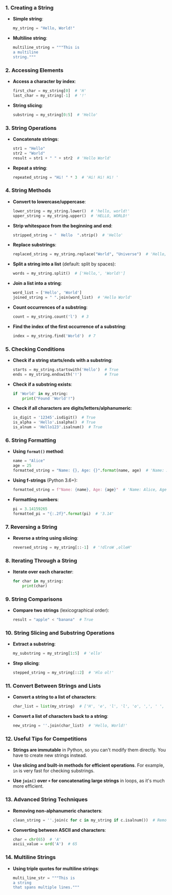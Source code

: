 ### 1. **Creating a String**

- **Simple string**:

  ```python
  my_string = "Hello, World!"
  ```

- **Multiline string**:

  ```python
  multiline_string = """This is
  a multiline
  string."""
  ```

### 2. **Accessing Elements**

- **Access a character by index**:

  ```python
  first_char = my_string[0]  # 'H'
  last_char = my_string[-1]  # '!'
  ```

- **String slicing**:

  ```python
  substring = my_string[0:5]  # 'Hello'
  ```

### 3. **String Operations**

- **Concatenate strings**:

  ```python
  str1 = "Hello"
  str2 = "World"
  result = str1 + " " + str2  # 'Hello World'
  ```

- **Repeat a string**:

  ```python
  repeated_string = "Hi! " * 3  # 'Hi! Hi! Hi! '
  ```

### 4. **String Methods**

- **Convert to lowercase/uppercase**:

  ```python
  lower_string = my_string.lower()  # 'hello, world!'
  upper_string = my_string.upper()  # 'HELLO, WORLD!'
  ```

- **Strip whitespace from the beginning and end**:

  ```python
  stripped_string = "  Hello  ".strip()  # 'Hello'
  ```

- **Replace substrings**:

  ```python
  replaced_string = my_string.replace("World", "Universe")  # 'Hello, Universe!'
  ```

- **Split a string into a list** (default: split by spaces):

  ```python
  words = my_string.split()  # ['Hello,', 'World!']
  ```

- **Join a list into a string**:

  ```python
  word_list = ['Hello', 'World']
  joined_string = " ".join(word_list)  # 'Hello World'
  ```

- **Count occurrences of a substring**:

  ```python
  count = my_string.count('l')  # 3
  ```

- **Find the index of the first occurrence of a substring**:

  ```python
  index = my_string.find('World')  # 7
  ```

### 5. **Checking Conditions**

- **Check if a string starts/ends with a substring**:

  ```python
  starts = my_string.startswith('Hello')  # True
  ends = my_string.endswith('!')          # True
  ```

- **Check if a substring exists**:

  ```python
  if 'World' in my_string:
      print("Found 'World'!")
  ```

- **Check if all characters are digits/letters/alphanumeric**:

  ```python
  is_digit = '12345'.isdigit()  # True
  is_alpha = 'Hello'.isalpha()  # True
  is_alnum = 'Hello123'.isalnum()  # True
  ```

### 6. **String Formatting**

- **Using `format()` method**:

  ```python
  name = "Alice"
  age = 25
  formatted_string = "Name: {}, Age: {}".format(name, age)  # 'Name: Alice, Age: 25'
  ```

- **Using f-strings** (Python 3.6+):

  ```python
  formatted_string = f"Name: {name}, Age: {age}"  # 'Name: Alice, Age: 25'
  ```

- **Formatting numbers**:

  ```python
  pi = 3.14159265
  formatted_pi = "{:.2f}".format(pi)  # '3.14'
  ```

### 7. **Reversing a String**

- **Reverse a string using slicing**:

  ```python
  reversed_string = my_string[::-1]  # '!dlroW ,olleH'
  ```

### 8. **Iterating Through a String**

- **Iterate over each character**:

  ```python
  for char in my_string:
      print(char)
  ```

### 9. **String Comparisons**

- **Compare two strings** (lexicographical order):

  ```python
  result = "apple" < "banana"  # True
  ```

### 10. **String Slicing and Substring Operations**

- **Extract a substring**:

  ```python
  my_substring = my_string[1:5]  # 'ello'
  ```

- **Step slicing**:

  ```python
  stepped_string = my_string[::2]  # 'Hlo ol!'
  ```

### 11. **Convert Between Strings and Lists**

- **Convert a string to a list of characters**:

  ```python
  char_list = list(my_string)  # ['H', 'e', 'l', 'l', 'o', ',', ' ', 'W', 'o', 'r', 'l', 'd', '!']
  ```

- **Convert a list of characters back to a string**:

  ```python
  new_string = ''.join(char_list)  # 'Hello, World!'
  ```

### 12. **Useful Tips for Competitions**

- **Strings are immutable** in Python, so you can't modify them directly. You have to create new strings instead.
- **Use slicing and built-in methods for efficient operations**. For example, `in` is very fast for checking substrings.

- **Use `join()` over `+` for concatenating large strings** in loops, as it's much more efficient.

### 13. **Advanced String Techniques**

- **Removing non-alphanumeric characters**:

  ```python
  clean_string = ''.join(c for c in my_string if c.isalnum())  # Removes spaces, punctuation
  ```

- **Converting between ASCII and characters**:

  ```python
  char = chr(65)  # 'A'
  ascii_value = ord('A')  # 65
  ```

### 14. **Multiline Strings**

- **Using triple quotes for multiline strings**:

  ```python
  multi_line_str = """This is
  a string
  that spans multiple lines."""
  ```
